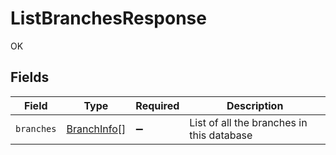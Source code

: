 # ListBranchesResponse

OK


## Fields

| Field                                             | Type                                              | Required                                          | Description                                       |
| ------------------------------------------------- | ------------------------------------------------- | ------------------------------------------------- | ------------------------------------------------- |
| `branches`                                        | [BranchInfo](../../models/shared/branchinfo.md)[] | :heavy_minus_sign:                                | List of all the branches in this database         |